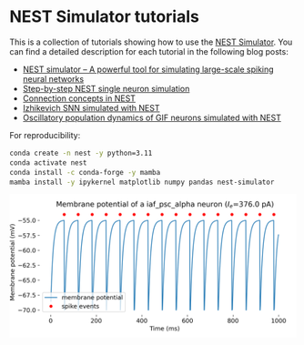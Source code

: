 # NEST Simulator tutorials

This is a collection of tutorials showing how to use the [NEST Simulator](https://nest-simulator.readthedocs.io/en/stable/index.html). You can find a detailed description for each tutorial in the following blog posts:

* [NEST simulator – A powerful tool for simulating large-scale spiking neural networks](https://www.fabriziomusacchio.com/blog/2024-06-09-nest_SNN_simulator/)
* [Step-by-step NEST single neuron simulation](https://www.fabriziomusacchio.com/blog/2024-06-16-nest_single_neuron_example/)
* [Connection concepts in NEST](https://www.fabriziomusacchio.com/blog/2024-06-25-nest_connection_concepts/)
* [Izhikevich SNN simulated with NEST](https://www.fabriziomusacchio.com/blog/2024-06-30-nest_izhikevich_snn/)
* [Oscillatory population dynamics of GIF neurons simulated with NEST](https://www.fabriziomusacchio.com/blog/2024-07-14-oscillating_gif_neuron_population/)


For reproducibility:

```bash
conda create -n nest -y python=3.11
conda activate nest
conda install -c conda-forge -y mamba
mamba install -y ipykernel matplotlib numpy pandas nest-simulator
```


![img](thumb/single_neuron_iaf_psc_alpha_Ie_376.0.png)